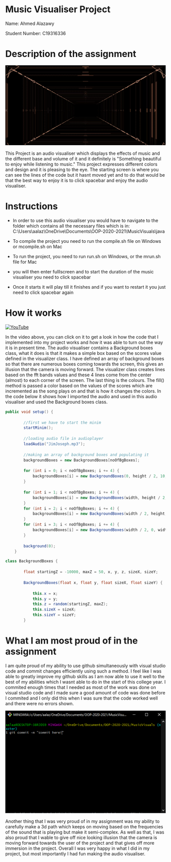 # Music Visualiser Project

Name: Ahmed Alazawy

Student Number: C19316336

# Description of the assignment
![my image](images/project.png)

This Project is an audio visualiser which displays the effects of music and the different base and volume of it and it definitely is "Something beautiful to enjoy while listening to music." This project expresses different colors and design and it is pleasing to the eye. The starting screen is where you can see the lines of the code but it hasnt moved yet and to do that would be that the best way to enjoy it is to click spacebar and enjoy the audio visualiser.

# Instructions
- In order to use this audio visualiser you would have to navigate to the folder which contains all the necessary files which is in: C:\Users\aalaz\OneDrive\Documents\OOP-2020-2021\MusicVisuals\java

- To compile the project you need to run the compile.sh file on Windows or mcompile.sh on Mac

- To run the project, you need to run run.sh on Windows, or the mrun.sh file for Mac

- you will then enter fulllscreen and to start the duration of the music visualiser you need to click spacebar

- Once it starts it will play till it finishes and if you want to restart it you just need to click spacebar again

# How it works
[![YouTube](http://img.youtube.com/vi/2j8BP0fiL8U/0.jpg)](https://www.youtube.com/watch?v=2j8BP0fiL8U)

In the video above, you can click on it to get a look in how the code that I implemented into my project works and how it was able to turn out the way it is in present time. The audio visualiser contains a Background boxes class, what it does is that it makes a simple box based on the scores value defined in the visualizer class. I have defined an array of background boxes so that there are numerous boxes coming towards the screen, this gives an illusion that the camera is moving forward. The visualizer class creates lines based on the fft bands values and these 4 lines come from the center (almost) to each corner of the screen. The last thing is the colours. The fill() method is passed a color based on the values of the scores which are incremented as the song plays on and that is how it changes the colors. In the code below it shows how I imported the audio and used in this audio visualiser and used the Background boxes class.

```Java
public void setup() {

        //first we have to start the minim
        startMinim();

        //loading audio file in audioplayer
        loadAudio("JimJoseph.mp3");

        //making an array of background boxes and populating it
        backgroundBoxes = new BackgroundBoxes[noOfBgBoxes];

        for (int i = 0; i < noOfBgBoxes; i += 4) {
            backgroundBoxes[i] = new BackgroundBoxes(0, height / 2, 10, height);
        }

        for (int i = 1; i < noOfBgBoxes; i += 4) {
            backgroundBoxes[i] = new BackgroundBoxes(width, height / 2, 10, height);
        }
        for (int i = 2; i < noOfBgBoxes; i += 4) {
            backgroundBoxes[i] = new BackgroundBoxes(width / 2, height, width, 10);
        }
        for (int i = 3; i < noOfBgBoxes; i += 4) {
            backgroundBoxes[i] = new BackgroundBoxes(width / 2, 0, width, 10);
        }

        background(0);
    }
```

```Java
class BackgroundBoxes {

        float startingZ = -10000, maxZ = 50, x, y, z, sizeX, sizeY;

        BackgroundBoxes(float x, float y, float sizeX, float sizeY) {

            this.x = x;
            this.y = y;
            this.z = random(startingZ, maxZ);
            this.sizeX = sizeX;
            this.sizeY = sizeY;
        }
```

# What I am most proud of in the assignment
I am quite proud of my ability to use github simultaneously with visual studio code and commit changes efficiently using such a method. I feel like I was able to greatly improve my github skills as I am now able to use it well to the best of my abilities which I wasnt able to do in the start of this college year. I commited enough times that I needed as most of the work was done on visual studio code and I made sure a good amount of code was done before I commited and I only did this when I was sure that the code worked well and there were no errors shown.

![Gitbash image](images/gitbash.PNG)

Another thing that I was very proud of in my assignment was my ability to carefully make a 3d path which keeps on moving based on the frequencies of the sound that is playing but make it semi-complex. As well as that, I was also proud that I wable to give off nice looking illusion that the camera is moving forward towards the user of the project and that gives off more immersion in the project. Overall I was very happy in what I did in my project, but most importantly I had fun making the audio visualiser.



